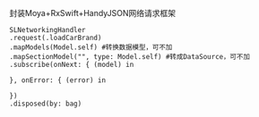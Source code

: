 封装Moya+RxSwift+HandyJSON网络请求框架

```
SLNetworkingHandler
.request(.loadCarBrand)
.mapModels(Model.self) #转换数据模型，可不加
.mapSectionModel("", type: Model.self) #转成DataSource，可不加
.subscribe(onNext: { (model) in

}, onError: { (error) in

})
.disposed(by: bag)
```
